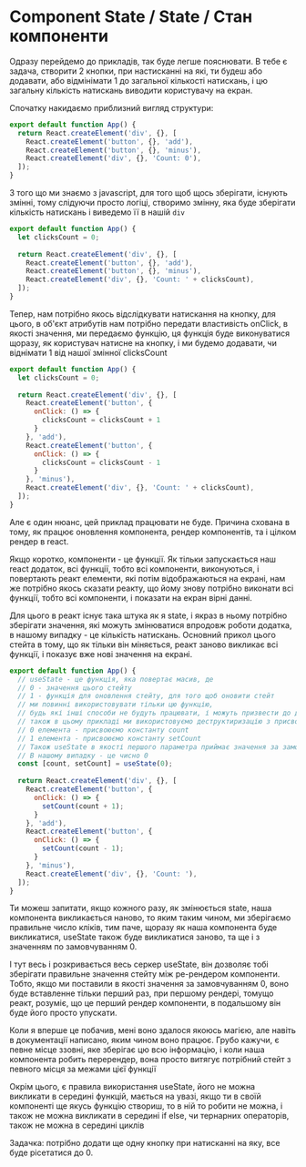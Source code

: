 # Component State / State / Стан компоненти

Одразу перейдемо до прикладів, так буде легше пояснювати. В тебе є задача, створити 2 кнопки, при настисканні на які, ти будеш або додавати, або відмінімати 1 до загальної кількості натискань, і цю загальну кількість натискань виводити користувачу на екран.

Спочатку накидаємо приблизний вигляд структури:

```jsx
export default function App() {
  return React.createElement('div', {}, [
    React.createElement('button', {}, 'add'),
    React.createElement('button', {}, 'minus'),
    React.createElement('div', {}, 'Count: 0'),
  ]);
}
```

З того що ми знаємо з javascript, для того щоб щось зберігати, існують змінні, тому слідуючи просто логіці, створимо змінну, яка буде зберігати кількість натискань і виведемо її в нашій `div`

```jsx
export default function App() {
  let clicksCount = 0;
  
  return React.createElement('div', {}, [
    React.createElement('button', {}, 'add'),
    React.createElement('button', {}, 'minus'),
    React.createElement('div', {}, 'Count: ' + clicksCount),
  ]);
}
```

Тепер, нам потрібно якось відслідкувати натискання на кнопку, для цього, в об'єкт атрибутів нам потрібно передати властивість onClick, в якості значення, ми передаємо функцію, ця функція буде виконуватися щоразу, як користувач натисне на кнопку, і ми будемо додавати, чи віднімати 1 від нашої змінної clicksCount

```jsx
export default function App() {
  let clicksCount = 0;
  
  return React.createElement('div', {}, [
    React.createElement('button', {
      onClick: () => {
        clicksCount = clicksCount + 1
      }
    }, 'add'),
    React.createElement('button', {
      onClick: () => {
        clicksCount = clicksCount - 1
      }
    }, 'minus'),
    React.createElement('div', {}, 'Count: ' + clicksCount),
  ]);
}
```

Але є один нюанс, цей приклад працювати не буде. Причина схована в тому, як працює оновлення компонента, рендер компонентів, та і цілком рендер в react. 

Якщо коротко, компоненти - це функції. Як тільки запускається наш react додаток, всі функції, тобто всі компоненти, виконуються, і повертають реакт елементи, які потім відображаються на екрані, нам же потрібно якось сказати реакту, що йому знову потрібно виконати всі функції, тобто всі компоненти, і показати на екран вірні данні.

Для цього в реакт існує така штука як я state, і якраз в ньому потрібно зберігати значення, які можуть змінюватися впродовж роботи додатка, в нашому випадку - це кількість натискань. Основний прикол цього стейта в тому, що як тільки він міняється, реакт заново викликає всі функції, і показує вже нові значення на екрані.

```jsx
export default function App() {
  // useState - це функція, яка повертає масив, де 
  // 0 - значення цього стейту
  // 1 - функція для оновлення стейту, для того щоб оновити стейт
  // ми повинні використовувати тільки цю функцію,
  // будь які інші способи не будуть працювати, і можуть призвести до дивних наслідків
  // також в цьому прикладі ми використовуємо деструктиризацію з присвоєнням, де для
  // 0 елемента - присвоюємо константу count
  // 1 елемента - присвоюємо константу setCount
  // Також useState в якості першого параметра приймає значення за замовчуванням
  // В нашому випадку - це чисно 0
  const [count, setCount] = useState(0);
  
  return React.createElement('div', {}, [
    React.createElement('button', {
      onClick: () => {
        setCount(count + 1);
      }
    }, 'add'),
    React.createElement('button', {
      onClick: () => {
        setCount(count - 1);
      }
    }, 'minus'),
    React.createElement('div', {}, 'Count: '),
  ]);
}
```

Ти можеш запитати, якщо кожного разу, як змінюється state, наша компонента викликається наново, то яким таким чином, ми зберігаємо правильне число кліків, тим паче, щоразу як наша компонента буде викликатися, useState також буде викликатися заново, та ще і з значенням по замовчуванням 0. 

І тут весь і розкривається весь серкер useState, він дозволяє тобі зберігати правильне значення стейту між ре-рендером компоненти. Тобто, якщо ми поставили в якості значення за замовчуванням 0, воно буде вставленне тільки перший раз, при першому рендері, томущо реакт, розуміє, що це перший рендер компоненти, в подальшому він буде його просто упускати.

Коли я вперше це побачив, мені воно здалося якоюсь магією, але навіть в документації написано, яким чином воно працює. Грубо кажучи, є певне місце ззовні, яке зберігає цю всю інформацію, і коли наша компонента робить перерендер, вона просто витягує потрібний стейт з певного місця за межами цієї функції

Окрім цього, є правила використання useState, його не можна викликати в середині функцій, мається на увазі, якщо ти в своїй компоненті ще якусь функцію створиш, то в ній то робити не можна, і також не можна викликати в середині if else, чи тернарних операторів, також не можна в середині циклів

Задачка: потрібно додати ще одну кнопку при натисканні на яку, все буде рісетатися до 0. 
